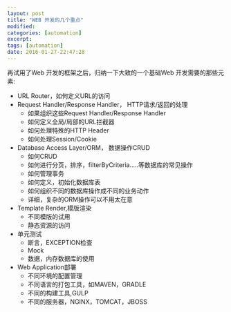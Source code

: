 ```yaml
---
layout: post
title: "WEB 开发的几个重点"
modified:
categories: [automation]
excerpt:
tags: [automation]
date: 2016-01-27-22:47:28
---
```


再试用了Web 开发的框架之后，归纳一下大致的一个基础Web 开发需要的那些元素:

- URL Router，如何定义URL的访问
- Request Handler/Response Handler， HTTP请求/返回的处理
  * 如果组织这些Request Handler/Response Handler
  * 如何定义全局/局部的URL拦截器
  * 如何处理特殊的HTTP Header
  * 如何处理Session/Cookie  
- Database Access Layer/ORM， 数据操作CRUD
  * 如何CRUD
  * 如何进行分页，排序，filterByCriteria.....等数据库的常见操作
  * 如何管理事务
  * 如何定义，初始化数据库表
  * 如何组织不同的数据库操作成不同的业务动作
  * 详细，复杂的ORM操作可以不用太在意
- Template Render,模版渲染
  * 不同模版的试用
  * 静态资源的访问
- 单元测试
  * 断言，EXCEPTION检查
  * Mock
  * 数据，内存数据库的使用
- Web Application部署
  * 不同环境的配置管理
  * 不同语言的打包工具，如MAVEN，GRADLE
  * 不同的构建工具,GULP
  * 不同的服务器，NGINX，TOMCAT，JBOSS
